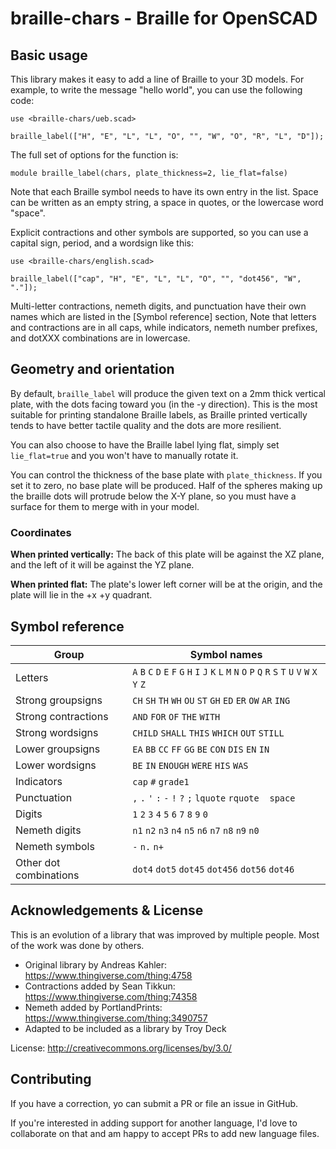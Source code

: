 # braille-chars - Braille for OpenSCAD

## Basic usage

This library makes it easy to add a line of Braille to your 3D models.
For example, to write the message "hello world", you can use
the following code:

```
use <braille-chars/ueb.scad>

braille_label(["H", "E", "L", "L", "O", "", "W", "O", "R", "L", "D"]);
```

The full set of options for the function is:
```
module braille_label(chars, plate_thickness=2, lie_flat=false)
```

Note that each Braille symbol needs to have its own entry in the list.
Space can be written as an empty string, a space in quotes, or the
lowercase word "space".

Explicit contractions and other symbols are supported, so you can use
a capital sign, period, and a wordsign like this:

```
use <braille-chars/english.scad>

braille_label(["cap", "H", "E", "L", "L", "O", "", "dot456", "W", "."]);
```

Multi-letter contractions, nemeth digits, and punctuation have their own
names which are listed in the [Symbol reference] section, Note that letters and
contractions are in all caps, while indicators, nemeth number prefixes, and
dotXXX combinations are in lowercase.

## Geometry and orientation
By default, `braille_label` will produce the given text on a 2mm thick
vertical plate, with the dots facing toward you (in the -y direction).
This is the most suitable for printing standalone Braille labels, as
Braille printed vertically tends to have better tactile quality and
the dots are more resilient.

You can also choose to have the Braille label lying flat, simply
set `lie_flat=true` and you won't have to manually rotate it.

You can control the thickness of the base plate with `plate_thickness`.
If you set it to zero, no base plate will be produced. Half of the spheres
making up the braille dots will protrude below the X-Y plane, so you must
have a surface for them to merge with in your model.

### Coordinates
**When printed vertically:**
The back of this plate will be against the XZ plane, and the left of it
will be against the YZ plane.

**When printed flat:**
The plate's lower left corner will be at the origin, and the plate will lie in
the +x +y quadrant.

## Symbol reference
|Group | Symbol names
|------|----------------
Letters |`A` `B` `C` `D` `E` `F` `G` `H` `I` `J` `K` `L` `M` `N` `O` `P` `Q` `R` `S` `T` `U` `V` `W` `X` `Y` `Z` 
Strong groupsigns |`CH` `SH` `TH` `WH` `OU` `ST` `GH` `ED` `ER` `OW` `AR` `ING` 
Strong contractions |`AND` `FOR` `OF` `THE` `WITH` 
Strong wordsigns |`CHILD` `SHALL` `THIS` `WHICH` `OUT` `STILL` 
Lower groupsigns |`EA` `BB` `CC` `FF` `GG` `BE` `CON` `DIS` `EN` `IN` 
Lower wordsigns |`BE` `IN` `ENOUGH` `WERE` `HIS` `WAS` 
Indicators |`cap` `#` `grade1` 
Punctuation |`,` `.` `'` `:` `-` `!` `?` `;` `lquote` `rquote` ` ` `space` 
Digits |`1` `2` `3` `4` `5` `6` `7` `8` `9` `0` 
Nemeth digits |`n1` `n2` `n3` `n4` `n5` `n6` `n7` `n8` `n9` `n0` 
Nemeth symbols |`-` `n.` `n+` 
Other dot combinations |`dot4` `dot5` `dot45` `dot456` `dot56` `dot46` 

## Acknowledgements & License
This is an evolution of a library that was improved by multiple people.
Most of the work was done by others.

- Original library by Andreas Kahler: https://www.thingiverse.com/thing:4758
- Contractions added by Sean Tikkun: https://www.thingiverse.com/thing:74358
- Nemeth added by PortlandPrints: https://www.thingiverse.com/thing:3490757
- Adapted to be included as a library by Troy Deck

License: http://creativecommons.org/licenses/by/3.0/

## Contributing
If you have a correction, yo can submit a PR or file an issue in GitHub.

If you're interested in adding support for another language, I'd love to collaborate on that and am happy to accept PRs to add new language files.
